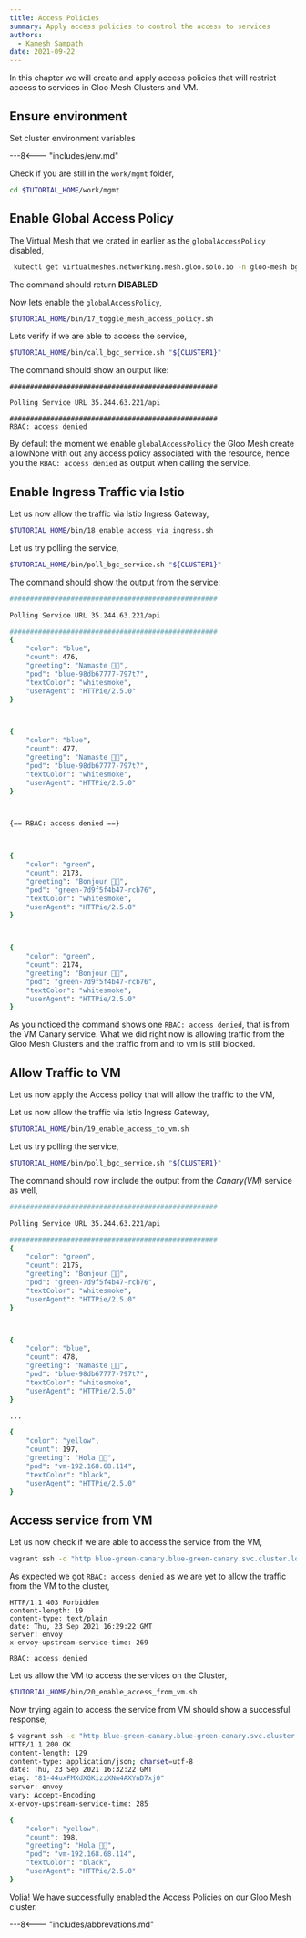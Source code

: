 ```yaml
---
title: Access Policies
summary: Apply access policies to control the access to services
authors:
  - Kamesh Sampath
date: 2021-09-22
---
```


In this chapter we will create and apply access policies that will restrict access to services in Gloo Mesh Clusters and VM.

## Ensure environment

Set cluster environment variables

---8<--- "includes/env.md"

Check if you are still in the `work/mgmt` folder,

```bash
cd $TUTORIAL_HOME/work/mgmt
```

## Enable Global Access Policy

The Virtual Mesh that we crated in earlier as the `globalAccessPolicy` disabled,

```bash
 kubectl get virtualmeshes.networking.mesh.gloo.solo.io -n gloo-mesh bgc-virtual-mesh -o json | jq '.spec.globalAccessPolicy'
```

The command should return **DISABLED**

Now lets enable the `globalAccessPolicy`,

```bash
$TUTORIAL_HOME/bin/17_toggle_mesh_access_policy.sh
```

Lets verify if we are able to access the service,

```bash
$TUTORIAL_HOME/bin/call_bgc_service.sh "${CLUSTER1}"
```

The command should show an output like:

```text
###################################################

Polling Service URL 35.244.63.221/api

###################################################
RBAC: access denied
```

By default the moment we enable `globalAccessPolicy` the Gloo Mesh create allowNone with out any access policy associated with the resource, hence you the `RBAC: access denied` as output when calling the service.

## Enable Ingress Traffic via Istio

Let us now allow the traffic via Istio Ingress Gateway,

```bash
$TUTORIAL_HOME/bin/18_enable_access_via_ingress.sh
```

Let us try polling the service,

```bash
$TUTORIAL_HOME/bin/poll_bgc_service.sh "${CLUSTER1}"
```

The command should show the output from the service:

```bash
###################################################

Polling Service URL 35.244.63.221/api

###################################################
{
    "color": "blue",
    "count": 476,
    "greeting": "Namaste 🙏🏽",
    "pod": "blue-98db67777-797t7",
    "textColor": "whitesmoke",
    "userAgent": "HTTPie/2.5.0"
}



{
    "color": "blue",
    "count": 477,
    "greeting": "Namaste 🙏🏽",
    "pod": "blue-98db67777-797t7",
    "textColor": "whitesmoke",
    "userAgent": "HTTPie/2.5.0"
}



{== RBAC: access denied ==}



{
    "color": "green",
    "count": 2173,
    "greeting": "Bonjour 👋🏽",
    "pod": "green-7d9f5f4b47-rcb76",
    "textColor": "whitesmoke",
    "userAgent": "HTTPie/2.5.0"
}



{
    "color": "green",
    "count": 2174,
    "greeting": "Bonjour 👋🏽",
    "pod": "green-7d9f5f4b47-rcb76",
    "textColor": "whitesmoke",
    "userAgent": "HTTPie/2.5.0"
}
```

As you noticed the command shows one `RBAC: access denied`, that is from the VM Canary service. What we did right now is allowing traffic from the Gloo Mesh Clusters and the traffic from and to vm is still blocked.

## Allow Traffic to VM

Let us now apply the Access policy that will allow the traffic to the VM,

Let us now allow the traffic via Istio Ingress Gateway,

```bash
$TUTORIAL_HOME/bin/19_enable_access_to_vm.sh
```

Let us try polling the service,

```bash
$TUTORIAL_HOME/bin/poll_bgc_service.sh "${CLUSTER1}"
```

The command should now include the output from the *Canary(VM)* service as well,

```bash
###################################################

Polling Service URL 35.244.63.221/api

###################################################
{
    "color": "green",
    "count": 2175,
    "greeting": "Bonjour 👋🏽",
    "pod": "green-7d9f5f4b47-rcb76",
    "textColor": "whitesmoke",
    "userAgent": "HTTPie/2.5.0"
}



{
    "color": "blue",
    "count": 478,
    "greeting": "Namaste 🙏🏽",
    "pod": "blue-98db67777-797t7",
    "textColor": "whitesmoke",
    "userAgent": "HTTPie/2.5.0"
}

...

{
    "color": "yellow",
    "count": 197,
    "greeting": "Hola ✋🏽",
    "pod": "vm-192.168.68.114",
    "textColor": "black",
    "userAgent": "HTTPie/2.5.0"
}
```

## Access service from VM

Let us now check if we are able to access the service from the VM,

```bash
vagrant ssh -c "http blue-green-canary.blue-green-canary.svc.cluster.local:8080/api"
```

As expected we got `RBAC: access denied` as we are yet to allow the traffic from the VM to the cluster,

```text
HTTP/1.1 403 Forbidden
content-length: 19
content-type: text/plain
date: Thu, 23 Sep 2021 16:29:22 GMT
server: envoy
x-envoy-upstream-service-time: 269

RBAC: access denied
```

Let us allow the VM to access the services on the Cluster,

```bash
$TUTORIAL_HOME/bin/20_enable_access_from_vm.sh
```

Now trying again to access the service from VM should show a successful response,

```bash
$ vagrant ssh -c "http blue-green-canary.blue-green-canary.svc.cluster.local:8080/api"
HTTP/1.1 200 OK
content-length: 129
content-type: application/json; charset=utf-8
date: Thu, 23 Sep 2021 16:32:22 GMT
etag: "81-44uxFMXdXGKizzXNw4AXYnD7xj0"
server: envoy
vary: Accept-Encoding
x-envoy-upstream-service-time: 285

{
    "color": "yellow",
    "count": 198,
    "greeting": "Hola ✋🏽",
    "pod": "vm-192.168.68.114",
    "textColor": "black",
    "userAgent": "HTTPie/2.5.0"
}
```

Volià! We have successfully enabled the Access Policies on our Gloo Mesh cluster.

---8<--- "includes/abbrevations.md"
